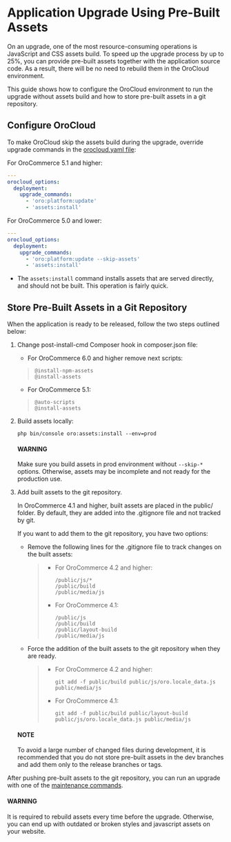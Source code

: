 # Application Upgrade Using Pre-Built Assets

On an upgrade, one of the most resource-consuming operations is JavaScript and CSS assets build.
To speed up the upgrade process by up to 25%, you can provide pre-built assets together with the application source code.
As a result, there will be no need to rebuild them in the OroCloud environment.

This guide shows how to configure the OroCloud environment to run the upgrade without assets build and how to store pre-built assets in a git repository.

## Configure OroCloud

To make OroCloud skip the assets build during the upgrade, override upgrade commands in the [orocloud.yaml file](advanced-use.md#orocloud-maintenance-advanced-use):

For OroCommerce 5.1 and higher:

```yaml
---
orocloud_options:
  deployment:
    upgrade_commands:
      - 'oro:platform:update'
      - 'assets:install'
```

For OroCommerce 5.0 and lower:

```yaml
---
orocloud_options:
  deployment:
    upgrade_commands:
      - 'oro:platform:update --skip-assets'
      - 'assets:install'
```

- The `assets:install` command installs assets that are served directly, and should not be built. This operation is fairly quick.

## Store Pre-Built Assets in a Git Repository

When the  application is ready to be released, follow the two steps outlined below:

1. Change post-install-cmd Composer hook in composer.json file:
   - For OroCommerce 6.0 and higher remove next scripts:

   > ```none
   > @install-npm-assets
   > @install-assets
   > ```
   - For OroCommerce 5.1:

   > ```none
   > @auto-scripts
   > @install-assets
   > ```
2. Build assets locally:
   ```none
   php bin/console oro:assets:install --env=prod
   ```

   #### WARNING
   Make sure you build assets in prod environment without `--skip-*` options. Otherwise, assets may be incomplete and not ready for the production use.
3. Add built assets to the git repository.

   In OroCommerce 4.1 and higher, built assets are placed in the public/ folder. By default, they are added into the .gitignore file and not tracked by git.

   If you want to add them to the git repository, you have two options:
   - Remove the following lines for the .gitignore file to track changes on the built assets:
     > - For OroCommerce 4.2 and higher:
     >   ```none
     >   /public/js/*
     >   /public/build
     >   /public/media/js
     >   ```
     > - For OroCommerce 4.1:
     >   ```none
     >   /public/js
     >   /public/build
     >   /public/layout-build
     >   /public/media/js
     >   ```
   - Force the addition of the built assets to the git repository when they are ready.
     > - For OroCommerce 4.2 and higher:
     >   ```none
     >   git add -f public/build public/js/oro.locale_data.js public/media/js
     >   ```
     > - For OroCommerce 4.1:
     >   ```none
     >   git add -f public/build public/layout-build public/js/oro.locale_data.js public/media/js
     >   ```

   #### NOTE
   To avoid a large number of changed files during development, it is recommended that you do not store pre-built assets in the dev branches and add them only to the release branches or tags.

After pushing pre-built assets to the git repository, you can run an upgrade with one of the [maintenance commands](basic-use.md#orocloud-maintenance-use-upgrade).

#### WARNING
It is required to rebuild assets every time before the upgrade. Otherwise, you can end up with outdated or broken styles and javascript assets on your website.
